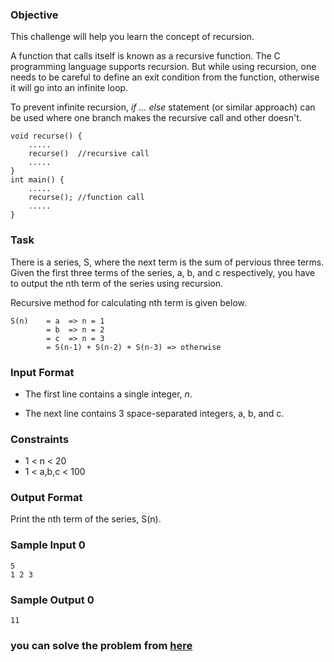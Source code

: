 ### Objective
This challenge will help you learn the concept of recursion.

A function that calls itself is known as a recursive function. The C programming language supports recursion. But while using recursion, one needs to be careful to define an exit condition from the function, otherwise it will go into an infinite loop.

To prevent infinite recursion, *if ... else* statement (or similar approach) can be used where one branch makes the recursive call and other doesn't.
```
void recurse() {
    .....
    recurse()  //recursive call
    .....
}
int main() {
    .....
    recurse(); //function call
    .....
}
```
### Task

There is a series, S, where the next term is the sum of pervious three terms. Given the first three terms of the series, a, b, and c  respectively, you have to output the nth term of the series using recursion.

Recursive method for calculating nth term is given below.
```
S(n)    = a  => n = 1
        = b  => n = 2
        = c  => n = 3
        = S(n-1) + S(n-2) + S(n-3) => otherwise
```
### Input Format

- The first line contains a single integer,  *n*.

- The next line contains 3 space-separated integers, a, b, and c.

### Constraints
- 1 < n < 20
- 1 < a,b,c < 100

### Output Format

Print the nth term of the series, S(n).

### Sample Input 0
```
5
1 2 3
```
### Sample Output 0
```
11
```

### you can solve the problem from [here](https://www.hackerrank.com/challenges/recursion-in-c/problem?isFullScreen=true)